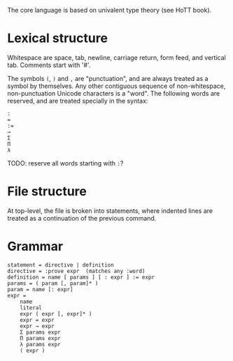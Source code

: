 The core language is based on univalent type theory (see HoTT book).

# Lexical structure

Whitespace are space, tab, newline, carriage return, form feed, and vertical tab.
Comments start with '#'.

The symbols `(`, `)` and `,` are "punctuation", and are always treated as a
symbol by themselves. Any other contiguous sequence of non-whitespace,
non-punctuation Unicode characters is a "word". The following words are
reserved, and are treated specially in the syntax:

```
:
=
:=
→
Σ
Π
λ
```

TODO: reserve all words starting with `:`?

# File structure

At top-level, the file is broken into statements, where indented lines are
treated as a continuation of the previous command.

# Grammar

```
statement = directive | definition
directive = :prove expr  (matches any :word)
definition = name [ params ] [ : expr ] := expr
params = ( param [, param]* )
param = name [: expr]
expr =
    name
    literal
    expr ( expr [, expr]* )
    expr = expr
    expr → expr
    Σ params expr
    Π params expr
    λ params expr
    ( expr )
```
